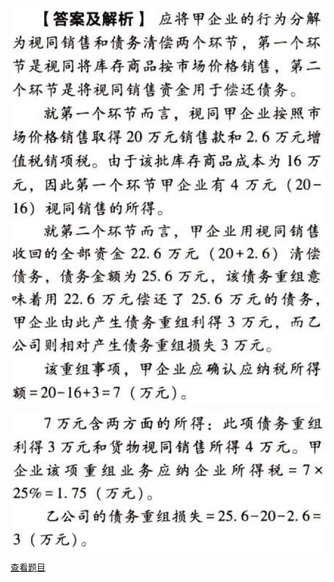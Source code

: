 ![](bd0499cdd8abfa0479b839e62c4a1d8d.png)

![](032da64aa446b5c3c5b8cb38cf6cfc05.png)

[查看题目](../C04.企业所得税法.本章真题.md#69-题目)

